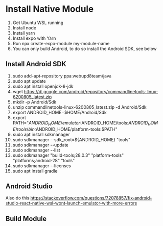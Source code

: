 # Install Native Module
1. Get Ubuntu WSL running
2. Install node
3. Install yarn
4. Install expo with Yarn
5. Run npx create-expo-module my-module-name
6. You can only build Android, to do so install the Android SDK, see below

## Install Android SDK
1. sudo add-apt-repository ppa:webupd8team/java
2. sudo apt update
3. sudo apt install openjdk-8-jdk
4. wget https://dl.google.com/android/repository/commandlinetools-linux-6200805_latest.zip
5. mkdir -p Android/Sdk
6. unzip commandlinetools-linux-6200805_latest.zip -d Android/Sdk
7. export ANDROID_HOME=$HOME/Android/Sdk
8. export PATH="$ANDROID_HOME/emulator:$ANDROID_HOME/tools:$ANDROID_HOME/tools/bin:$ANDROID_HOME/platform-tools:$PATH"
9. sudo apt install sdkmanager
10. sudo sdkmanager --sdk_root=${ANDROID_HOME} "tools"
11. sudo sdkmanager --update
12. sudo sdkmanager --list
13. sudo sdkmanager "build-tools;28.0.3" "platform-tools" "platforms;android-28" "tools"
14. sudo sdkmanager --licenses
15. sudo apt install gradle

## Android Studio
Also do this https://stackoverflow.com/questions/72078857/fix-android-studio-react-native-wsl-wont-launch-emulator-with-more-errors

## Build Module
